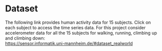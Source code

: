 # Dataset

The following link provides human activity data for 15 subjects. Click on each subject to access the time series data. For this project consider accelerometer data for all the 15 subjects for walking, running, climbing up and climbing down:
<br>
https://sensor.informatik.uni-mannheim.de/#dataset_realworld
